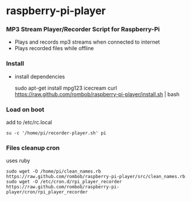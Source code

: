 raspberry-pi-player
================

### MP3 Stream Player/Recorder Script for Raspberry-Pi ###

- Plays and records mp3 streams when connected to internet
- Plays recorded files while offline

### Install ###

- install dependencies
    
    sudo apt-get install mpg123 icecream
    curl https://raw.github.com/rombob/raspberry-pi-player/install.sh | bash

### Load on boot ###

add to /etc/rc.local
    
    su -c '/home/pi/recorder-player.sh' pi
    
### Files cleanup cron ###

uses ruby

    sudo wget -O /home/pi/clean_names.rb https://raw.github.com/rombob/raspberry-pi-player/src/clean_names.rb
    sudo wget -O /etc/cron.d/rpi_player_recorder https://raw.github.com/rombob/raspberry-pi-player/cron/rpi_player_recorder
    